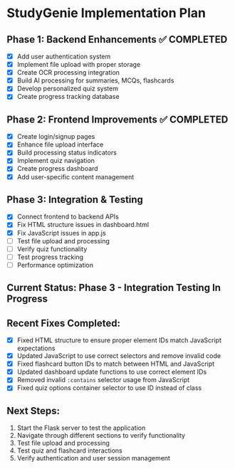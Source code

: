 # StudyGenie Implementation Plan

## Phase 1: Backend Enhancements ✅ COMPLETED
- [x] Add user authentication system
- [x] Implement file upload with proper storage
- [x] Create OCR processing integration
- [x] Build AI processing for summaries, MCQs, flashcards
- [x] Develop personalized quiz system
- [x] Create progress tracking database

## Phase 2: Frontend Improvements ✅ COMPLETED
- [x] Create login/signup pages
- [x] Enhance file upload interface
- [x] Build processing status indicators
- [x] Implement quiz navigation
- [x] Create progress dashboard
- [x] Add user-specific content management

## Phase 3: Integration & Testing
- [x] Connect frontend to backend APIs
- [x] Fix HTML structure issues in dashboard.html
- [x] Fix JavaScript issues in app.js
- [ ] Test file upload and processing
- [ ] Verify quiz functionality
- [ ] Test progress tracking
- [ ] Performance optimization

## Current Status: Phase 3 - Integration Testing In Progress

## Recent Fixes Completed:
- [x] Fixed HTML structure to ensure proper element IDs match JavaScript expectations
- [x] Updated JavaScript to use correct selectors and remove invalid code
- [x] Fixed flashcard button IDs to match between HTML and JavaScript
- [x] Updated dashboard update functions to use correct element IDs
- [x] Removed invalid `:contains` selector usage from JavaScript
- [x] Fixed quiz options container selector to use ID instead of class

## Next Steps:
1. Start the Flask server to test the application
2. Navigate through different sections to verify functionality
3. Test file upload and processing
4. Test quiz and flashcard interactions
5. Verify authentication and user session management
